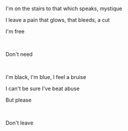 I'm on the stairs to that which speaks, mystique

I leave a pain that glows, that bleeds, a cut

I'm free

&nbsp;

Don't need

&nbsp;

I'm black, I'm blue, I feel a bruise

I can't be sure I've beat abuse

But please

&nbsp;

Don't leave
